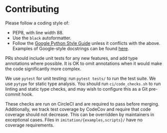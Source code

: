 # Contributing

Please follow a coding style of:
  * PEP8, with line width 88.
  * Use the `black` autoformatter.
  * Follow the [Google Python Style Guide](http://google.github.io/styleguide/pyguide.html) unless
    it conflicts with the above. Examples of Google-style docstrings can be found
    [here](https://sphinxcontrib-napoleon.readthedocs.io/en/latest/example_google.html).

PRs should include unit tests for any new features, and add type annotations where possible. 
It is OK to omit annotations when it would make the code significantly more complex.

We use `pytest` for unit testing: run `pytest tests/` to run the test suite.
We use `pytype` for static type analysis.
You should run `ci/code_checks.sh` to run linting and static type checks, and may wish
to configure this as a Git pre-commit hook.

These checks are run on CircleCI and are required to pass before merging.
Additionally, we track test coverage by CodeCov and require that code coverage
should not decrease. This can be overridden by maintainers in exceptional cases.
Files in `imitation/{examples,scripts}/` have no coverage requirements.
